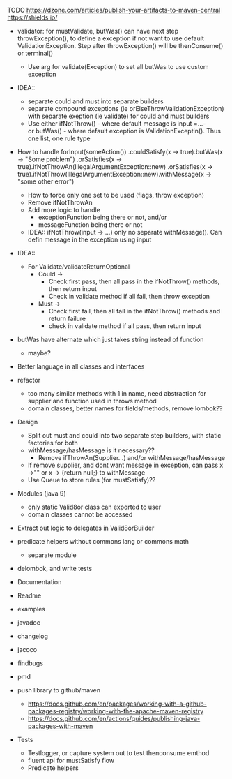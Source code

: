 TODO
https://dzone.com/articles/publish-your-artifacts-to-maven-central
https://shields.io/
- validator: for mustValidate, butWas() can have next step throwException(), to define a exception if not want to use default ValidationException. Step after throwException() will be thenConsume() or terminal()
    - Use arg for validate(Exception) to set all butWas to use custom exception
- IDEA:: 
    - separate could and must into separate builders
    - separate compound exceptions (ie orElseThrowValidationException) with separate exeption (ie validate) for could
     and must builders
     - Use either ifNotThrow() - where default message is input =...-  
     or butWas() - where default exception is
      ValidationExceptin(<message>). Thus one list, one rule type
- How to handle
    forInput(someAction())
        .couldSatisfy(x -> true).butWas(x -> "Some problem")
        .orSatisfies(x -> true).ifNotThrowAn(IllegalArgumentException::new)
        .orSatisfies(x -> true).ifNotThrow(IllegalArgumentException::new).withMessage(x -> "some other error")
    - How to force only one set to be used (flags, throw exception)
    - Remove ifNotThrowAn
    - Add more logic to handle
        - exceptionFunction being there or not, and/or
        - messageFunction being there or not
    - IDEA:: ifNotThrow(input -> ...) only no separate withMessage(). Can defin message in the exception using input
- IDEA::
    - For Validate/validateReturnOptional 
        - Could -> 
            - Check first pass, then all pass in the ifNotThrow() methods, then return input
            - Check in validate method if all fail, then throw exception
        - Must -> 
            - Check first fail, then all fail in the ifNotThrow() methods and return failure
            - check in validate method if all pass, then return input
- butWas have alternate which just takes string instead of function
    - maybe?
- Better language in all classes and interfaces
- refactor
    - too many similar methods with 1 in name, need abstraction for supplier and function used in throws method
    - domain classes, better names for fields/methods, remove lombok??
- Design
    - Split out must and could into two separate step builders, with static factories for both
    - withMessage/hasMessage is it necessary??
        - Remove ifThrowAn(Supplier...) and/or withMessage/hasMessage
    - If remove supplier, and dont want message in exception, can pass x ->"" or x -> {return null;} to withMessage
    - Use Queue to store rules (for mustSatisfy)??
- Modules (java 9)
    - only static Valid8or class can exported to user
    - domain classes cannot be accessed
- Extract out logic to delegates in Valid8orBuilder
- predicate helpers without commons lang or commons math
    - separate module
- delombok, and write tests
- Documentation
- Readme
- examples
- javadoc
- changelog
- jacoco
- findbugs
- pmd
- push library to github/maven
    - https://docs.github.com/en/packages/working-with-a-github-packages-registry/working-with-the-apache-maven-registry
    - https://docs.github.com/en/actions/guides/publishing-java-packages-with-maven

- Tests
    - Testlogger, or capture system out to test thenconsume emthod
    - fluent api for mustSatisfy flow
    - Predicate helpers
